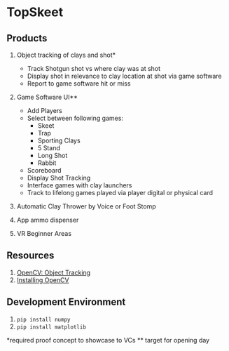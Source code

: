 # TopSkeet

## Products 
1. Object tracking of clays and shot*<br />
   - Track Shotgun shot vs where clay was at shot<br />
   - Display shot in relevance to clay location at shot via game software<br />
   - Report to game software hit or miss<br />

2. Game Software UI**<br />
   - Add Players<br />
   - Select between following games:<br />
     - Skeet<br />
     - Trap<br />
     - Sporting Clays<br />
     - 5 Stand<br />
     - Long Shot<br />
     - Rabbit<br />
   - Scoreboard <br />
   - Display Shot Tracking<br />
   - Interface games with clay launchers<br />
   - Track to lifelong games played via player digital or physical card<br />

3. Automatic Clay Thrower by Voice or Foot Stomp
4. App ammo dispenser
5. VR Beginner Areas

## Resources
1. [OpenCV: Object Tracking](https://www.learnopencv.com/object-tracking-using-opencv-cpp-python/)
1. [Installing OpenCV](https://docs.opencv.org/4.1.1/d5/de5/tutorial_py_setup_in_windows.html)

## Development Environment
1. `pip install numpy`
1. `pip install matplotlib`

*required proof concept to showcase to VCs
** target for opening day
